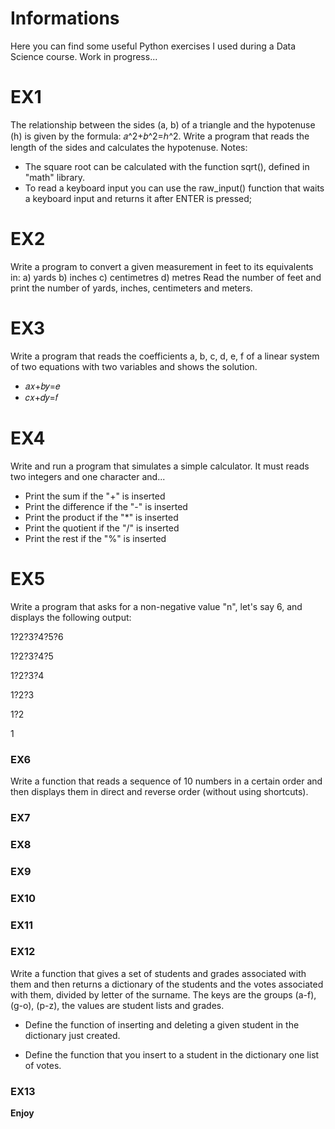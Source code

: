 # Informations
Here you can find some useful Python exercises I used during a Data Science course. Work in progress...

# EX1
The relationship between the sides (a, b) of a triangle and the hypotenuse (h) is given by the formula: 𝑎^2+𝑏^2=ℎ^2. Write a program that reads the length of the sides and calculates the hypotenuse.
Notes:
- The square root can be calculated with the function sqrt(), defined in "math" library.
- To read a keyboard input you can use the raw_input() function that waits a keyboard input and returns it after ENTER is pressed;

# EX2
Write a program to convert a given measurement in feet to its equivalents in:
a) yards
b) inches
c) centimetres
d) metres 
Read the number of feet and print the number of yards, inches, centimeters and meters.

# EX3
Write a program that reads the coefficients a, b, c, d, e, f of a linear system of two equations with two variables and shows the solution.

- 𝑎𝑥+𝑏𝑦=𝑒
- 𝑐𝑥+𝑑𝑦=𝑓

# EX4
Write and run a program that simulates a simple calculator. It must reads two integers and one character and...
- Print the sum if the "+" is inserted
- Print the difference if the "-" is inserted
- Print the product if the "*" is inserted
- Print the quotient if the "/" is inserted
- Print the rest if the "%" is inserted

# EX5
Write a program that asks for a non-negative value "n", let's say 6, and displays the following output:

1?2?3?4?5?6

1?2?3?4?5

1?2?3?4

1?2?3

1?2

1

### EX6
Write a function that reads a sequence of 10 numbers in a certain order and then displays them in direct and reverse order (without using shortcuts).

### EX7

### EX8

### EX9

### EX10

### EX11

### EX12
Write a function that gives a set of students and grades associated with them and then returns a dictionary of the students and the votes associated with them, divided by letter of the surname. The keys are the groups (a-f), (g-o), (p-z), the values are student lists and grades.

- Define the function of inserting and deleting a given student in the dictionary just created.

- Define the function that you insert to a student in the dictionary one list of votes.

### EX13

**Enjoy**
